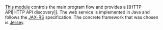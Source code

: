 [This module](https://github.com/dswarm/dswarm/tree/builds/unstable/controller) controls the main program flow and provides a [[HTTP API|HTTP API discovery]]. The web service is implemented in Java and follows the [JAX-RS](https://jax-rs-spec.java.net/) specification. The concrete framework that was chosen is [Jersey](https://jersey.java.net/).